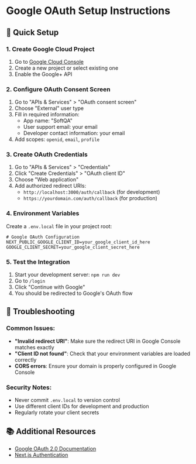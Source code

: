# Google OAuth Setup Instructions

## 🚀 Quick Setup

### 1. Create Google Cloud Project
1. Go to [Google Cloud Console](https://console.cloud.google.com/)
2. Create a new project or select existing one
3. Enable the Google+ API

### 2. Configure OAuth Consent Screen
1. Go to "APIs & Services" > "OAuth consent screen"
2. Choose "External" user type
3. Fill in required information:
   - App name: "SoftQA"
   - User support email: your email
   - Developer contact information: your email
4. Add scopes: `openid`, `email`, `profile`

### 3. Create OAuth Credentials
1. Go to "APIs & Services" > "Credentials"
2. Click "Create Credentials" > "OAuth client ID"
3. Choose "Web application"
4. Add authorized redirect URIs:
   - `http://localhost:3000/auth/callback` (for development)
   - `https://yourdomain.com/auth/callback` (for production)

### 4. Environment Variables
Create a `.env.local` file in your project root:

```env
# Google OAuth Configuration
NEXT_PUBLIC_GOOGLE_CLIENT_ID=your_google_client_id_here
GOOGLE_CLIENT_SECRET=your_google_client_secret_here
```

### 5. Test the Integration
1. Start your development server: `npm run dev`
2. Go to `/login`
3. Click "Continue with Google"
4. You should be redirected to Google's OAuth flow

## 🔧 Troubleshooting

### Common Issues:
- **"Invalid redirect URI"**: Make sure the redirect URI in Google Console matches exactly
- **"Client ID not found"**: Check that your environment variables are loaded correctly
- **CORS errors**: Ensure your domain is properly configured in Google Console

### Security Notes:
- Never commit `.env.local` to version control
- Use different client IDs for development and production
- Regularly rotate your client secrets

## 📚 Additional Resources
- [Google OAuth 2.0 Documentation](https://developers.google.com/identity/protocols/oauth2)
- [Next.js Authentication](https://nextjs.org/docs/authentication) 